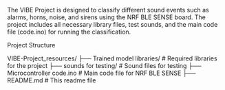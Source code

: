 The VIBE Project is designed to classify different sound events such as alarms, horns, noise, and sirens using the NRF BLE SENSE board. The project includes all necessary library files, test sounds, and the main code file (code.ino) for running the classification.

Project Structure

VIBE-Project_resources/
├── Trained model libraries/           # Required libraries for the project
├── sounds for testing/              # Sound files for testing
├── Microcontroller code.ino             # Main code file for NRF BLE SENSE
├── README.md            # This readme file

